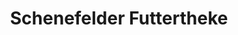 ---
title: "Schenefelder Futtertheke"
url: /schenefeld/schenefelder-futtertheke/
shop: Metzgerei
---